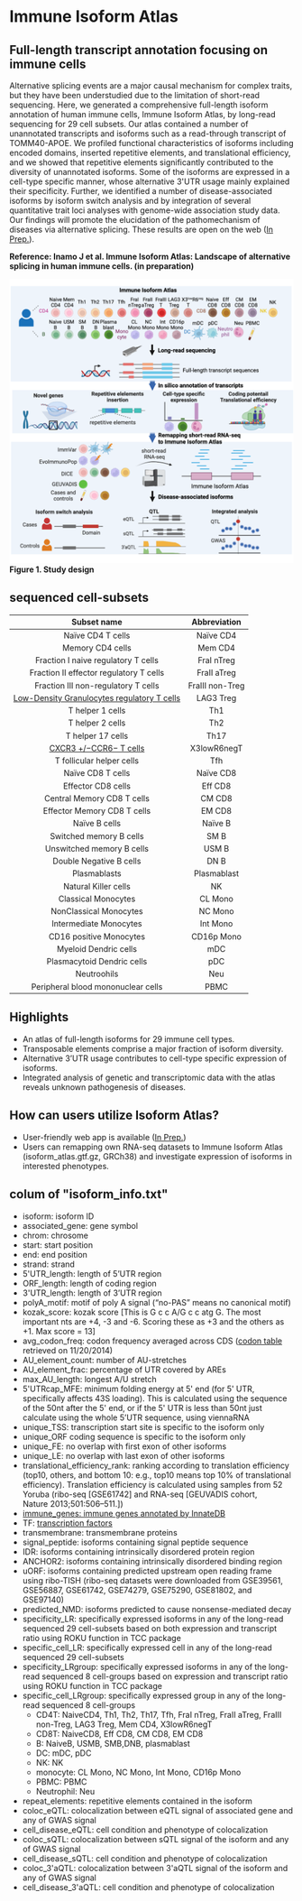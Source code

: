 # Immune Isoform Atlas
## Full-length transcript annotation focusing on immune cells
Alternative splicing events are a major causal mechanism for complex traits, but they have been understudied due to the limitation of short-read sequencing. Here, we generated a comprehensive full-length isoform annotation of human immune cells, Immune Isoform Atlas, by long-read sequencing for 29 cell subsets. Our atlas contained a number of unannotated transcripts and isoforms such as a read-through transcript of TOMM40-APOE. We profiled functional characteristics of isoforms including encoded domains, inserted repetitive elements, and translational efficiency, and we showed that repetitive elements significantly contributed to the diversity of unannotated isoforms. Some of the isoforms are expressed in a cell-type specific manner, whose alternative 3'UTR usage mainly explained their specificity. Further, we identified a number of disease-associated isoforms by isoform switch analysis and by integration of several quantitative trait loci analyses with genome-wide association study data. Our findings will promote the elucidation of the pathomechanism of diseases via alternative splicing. These results are open on the web ([In Prep.]()).

**Reference: Inamo J et al. Immune Isoform Atlas: Landscape of alternative splicing in human immune cells. (in preparation)**

![image](./images/project_image.png)
**Figure 1. Study design**


## sequenced cell-subsets
|  Subset name  |  Abbreviation  |
| :---: | :---: |
|  Naïve CD4 T cells |  Naïve CD4  |
|  Memory CD4 cells |  Mem CD4  |
|  Fraction I  naive regulatory T cells |  FraI nTreg  |
|  Fraction II  effector regulatory T cells |  FraII aTreg  |
|  Fraction III  non-regulatory T cells |  FraIII non-Treg  |
|  [Low-Density Granulocytes regulatory T cells](https://www.nature.com/articles/ncomms7329) |  LAG3 Treg  |
|  T helper 1 cells |  Th1  |
|  T helper 2 cells |  Th2  |
|  T helper 17 cells |  Th17  |
|  [CXCR3 +/−CCR6− T cells](https://www.jimmunol.org/content/200/6/2090.long) |  X3lowR6negT  |
|  T follicular helper cells |  Tfh  |
|  Naïve CD8 T cells |  Naïve CD8  |
|  Effector CD8 cells |  Eff CD8  |
|  Central Memory CD8 T cells |  CM CD8  |
|  Effector Memory CD8 T cells |  EM CD8  |
|  Naïve B cells |  Naïve B  |
|  Switched memory B cells |  SM B  |
|  Unswitched memory B cells | USM B  |
|  Double Negative B cells | DN B  |
|  Plasmablasts | Plasmablast  |
|  Natural Killer cells | NK  |
|  Classical Monocytes | CL Mono  |
|  NonClassical Monocytes | NC Mono  |
|  Intermediate Monocytes | Int Mono  |
|  CD16 positive Monocytes | CD16p Mono  |
|  Myeloid Dendric cells | mDC  |
|  Plasmacytoid Dendric cells | pDC  |
|  Neutroohils | Neu  |
|  Peripheral blood mononuclear cells | PBMC  |


## Highlights
- An atlas of full-length isoforms for 29 immune cell types.
- Transposable elements comprise a major fraction of isoform diversity.
- Alternative 3’UTR usage contributes to cell-type specific expression of isoforms.
- Integrated analysis of genetic and transcriptomic data with the atlas reveals unknown pathogenesis of diseases.

## How can users utilize Isoform Atlas?
- User-friendly web app is available ([In Prep.]())
- Users can remapping own RNA-seq datasets to Immune Isoform Atlas (isoform_atlas.gtf.gz, GRCh38) and investigate expression of isoforms in interested phenotypes.

## colum of "isoform_info.txt"
- isoform: isoform ID
- associated_gene: gene symbol
- chrom: chrosome
- start: start position
- end: end position
- strand: strand
- 5'UTR_length: length of 5’UTR region
- ORF_length: length of coding region
- 3'UTR_length: length of 3’UTR region
- polyA_motif: motif of poly A signal (“no-PAS” means no canonical motif)
- kozak_score: kozak score [This is G c c A/G c c atg G. The most important nts are +4, -3 and -6.  Scoring these as +3 and the others as +1. Max score = 13]
- avg_codon_freq: codon frequency averaged across CDS ([codon table](http://www.kazusa.or.jp/codon/cgi-bin/showcodon.cgi?species=9606&aa=1&style=N) retrieved on 11/20/2014)
- AU_element_count: number of AU-stretches
- AU_element_frac: percentage of UTR covered by AREs 
- max_AU_length: longest A/U stretch
- 5'UTRcap_MFE: minimum folding energy at 5' end (for 5' UTR, specifically affects 43S loading). This is calculated using the sequence of the 50nt after the 5' end, or if the 5' UTR is less than 50nt just calculate using the whole 5’UTR sequence, using viennaRNA
- unique_TSS: transcription start site is specific to the isoform only
- unique_ORF coding sequence is specific to the isoform only
- unique_FE: no overlap with first exon of other isoforms
- unique_LE: no overlap with last exon of other isoforms
- translational_efficiency_rank: ranking according to translation efficiency (top10, others, and bottom 10: e.g., top10 means top 10% of translational efficiency). Translation efficiency is calculated using samples from 52 Yoruba (ribo-seq [GSE61742] and RNA-seq [GEUVADIS cohort, Nature 2013;501:506–511.]) 
- [immune_genes: immune genes annotated by InnateDB](https://www.innatedb.com/annotatedGenes.do?type=innatedb)
- TF: [transcription factors](http://humantfs.ccbr.utoronto.ca/download.php)
- transmembrane: transmembrane proteins
- signal_peptide: isoforms containing signal peptide sequence
- IDR: isoforms containing intrinsically disordered protein region
- ANCHOR2: isoforms containing intrinsically disordered binding region
- uORF: isoforms containing predicted upstream open reading frame using ribo-TISH (ribo-seq datasets were downloaded from GSE39561, GSE56887, GSE61742, GSE74279, GSE75290, GSE81802, and GSE97140)
- predicted_NMD: isoforms predicted to cause nonsense-mediated decay 
- specificity_LR: specifically expressed isoforms in any of the long-read sequenced 29 cell-subsets based on both expression and transcript ratio using ROKU function in TCC package
- specific_cell_LR: specifically expressed cell in any of the long-read sequenced 29 cell-subsets
- specificity_LRgroup: specifically expressed isoforms in any of the long-read sequenced 8 cell-groups based on expression and transcript ratio using ROKU function in TCC package
- specific_cell_LRgroup: specifically expressed group in any of the long-read sequenced 8 cell-groups
    - CD4T: NaiveCD4, Th1, Th2, Th17, Tfh, FraI nTreg, FraII aTreg, FraIII non-Treg, LAG3 Treg, Mem CD4, X3lowR6negT
    - CD8T: NaiveCD8, Eff CD8, CM CD8, EM CD8 
    - B: NaiveB, USMB, SMB,DNB, plasmablast
    - DC: mDC, pDC
    - NK: NK
    - monocyte: CL Mono, NC Mono, Int Mono, CD16p Mono 
    - PBMC: PBMC
    - Neutrophil: Neu
- repeat_elements: repetitive elements contained in the isoform
- coloc_eQTL: colocalization between eQTL signal of associated gene and any of GWAS signal
- cell_disease_eQTL: cell condition and phenotype of colocalization
- coloc_sQTL: colocalization between sQTL signal of the isoform and any of GWAS signal
- cell_disease_sQTL: cell condition and phenotype of colocalization
- coloc_3'aQTL: colocalization between 3'aQTL signal of the isoform and any of GWAS signal
- cell_disease_3'aQTL: cell condition and phenotype of colocalization
